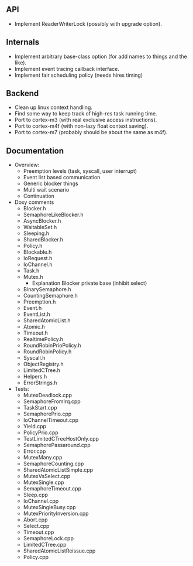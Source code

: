 API
---

 - Implement ReaderWriterLock (possibly with upgrade option).
 
Internals
---------

 - Implement arbitrary base-class option (for add names to things and the like).
 - Implement event tracing callback interface.
 - Implement fair scheduling policy (needs hires timing)

Backend
-------

 - Clean up linux context handling.
 - Find some way to keep track of high-res task running time.
 - Port to cortex-m3 (with real exclusive access instructions).
 - Port to cortex-m4f (with non-lazy float context saving).
 - Port to cortex-m7 (probably should be about the same as m4f).

Documentation
-------------

 - Overview:
   - Preemption levels (task, syscall, user interrupt)
   - Event list based communication
   - Generic blocker things
   - Multi wait scenario
   - Continuation
 - Doxy comments
   - Blocker.h
   - SemaphoreLikeBlocker.h
   - AsyncBlocker.h
   - WaitableSet.h
   - Sleeping.h
   - SharedBlocker.h
   - Policy.h
   - Blockable.h
   - IoRequest.h
   - IoChannel.h
   - Task.h
   - Mutex.h
     - Explanation Blocker private base (inhibit select)
   - BinarySemaphore.h
   - CountingSemaphore.h
   - Preemption.h
   - Event.h
   - EventList.h
   - SharedAtomicList.h
   - Atomic.h
   - Timeout.h
   - RealtimePolicy.h
   - RoundRobinPrioPolicy.h
   - RoundRobinPolicy.h
   - Syscall.h
   - ObjectRegistry.h
   - LimitedCTree.h
   - Helpers.h
   - ErrorStrings.h
 - Tests:
   - MutexDeadlock.cpp
   - SemaphoreFromIrq.cpp
   - TaskStart.cpp
   - SemaphorePrio.cpp
   - IoChannelTimeout.cpp
   - Yield.cpp
   - PolicyPrio.cpp
   - TestLimitedCTreeHostOnly.cpp
   - SemaphorePassaround.cpp
   - Error.cpp
   - MutexMany.cpp
   - SemaphoreCounting.cpp
   - SharedAtomicListSimple.cpp
   - MutexVsSelect.cpp
   - MutexSingle.cpp
   - SemaphoreTimeout.cpp
   - Sleep.cpp
   - IoChannel.cpp
   - MutexSingleBusy.cpp
   - MutexPriorityInversion.cpp
   - Abort.cpp
   - Select.cpp
   - Timeout.cpp
   - SemaphoreLock.cpp
   - LimitedCTree.cpp
   - SharedAtomicListReissue.cpp
   - Policy.cpp
